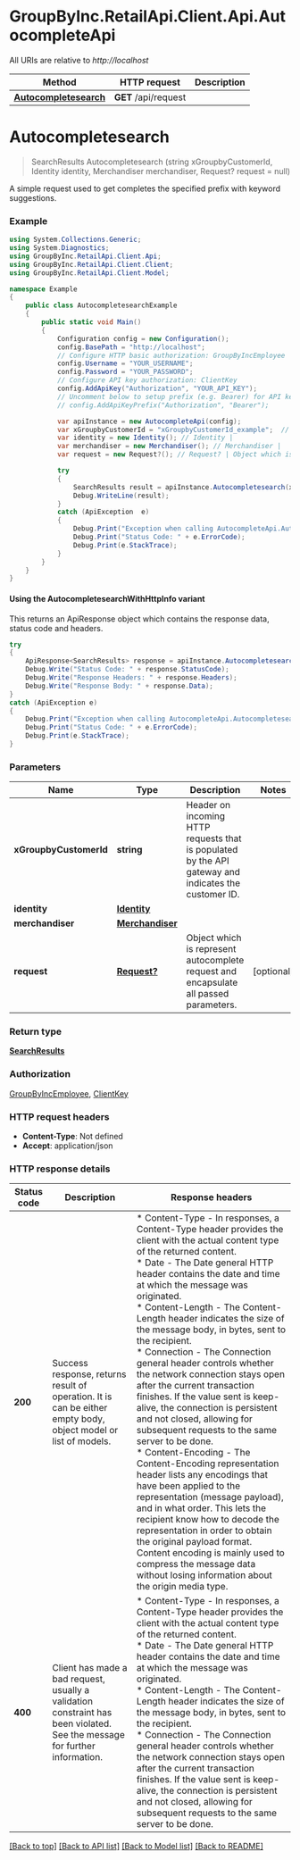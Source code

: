 # GroupByInc.RetailApi.Client.Api.AutocompleteApi

All URIs are relative to *http://localhost*

| Method | HTTP request | Description |
|--------|--------------|-------------|
| [**Autocompletesearch**](AutocompleteApi.md#autocompletesearch) | **GET** /api/request |  |

<a id="autocompletesearch"></a>
# **Autocompletesearch**
> SearchResults Autocompletesearch (string xGroupbyCustomerId, Identity identity, Merchandiser merchandiser, Request? request = null)



A simple request used to get completes the specified prefix with keyword suggestions.

### Example
```csharp
using System.Collections.Generic;
using System.Diagnostics;
using GroupByInc.RetailApi.Client.Api;
using GroupByInc.RetailApi.Client.Client;
using GroupByInc.RetailApi.Client.Model;

namespace Example
{
    public class AutocompletesearchExample
    {
        public static void Main()
        {
            Configuration config = new Configuration();
            config.BasePath = "http://localhost";
            // Configure HTTP basic authorization: GroupByIncEmployee
            config.Username = "YOUR_USERNAME";
            config.Password = "YOUR_PASSWORD";
            // Configure API key authorization: ClientKey
            config.AddApiKey("Authorization", "YOUR_API_KEY");
            // Uncomment below to setup prefix (e.g. Bearer) for API key, if needed
            // config.AddApiKeyPrefix("Authorization", "Bearer");

            var apiInstance = new AutocompleteApi(config);
            var xGroupbyCustomerId = "xGroupbyCustomerId_example";  // string | Header on incoming HTTP requests that is populated by the API gateway and indicates the customer ID.
            var identity = new Identity(); // Identity | 
            var merchandiser = new Merchandiser(); // Merchandiser | 
            var request = new Request?(); // Request? | Object which is represent autocomplete request and encapsulate all passed parameters.  (optional) 

            try
            {
                SearchResults result = apiInstance.Autocompletesearch(xGroupbyCustomerId, identity, merchandiser, request);
                Debug.WriteLine(result);
            }
            catch (ApiException  e)
            {
                Debug.Print("Exception when calling AutocompleteApi.Autocompletesearch: " + e.Message);
                Debug.Print("Status Code: " + e.ErrorCode);
                Debug.Print(e.StackTrace);
            }
        }
    }
}
```

#### Using the AutocompletesearchWithHttpInfo variant
This returns an ApiResponse object which contains the response data, status code and headers.

```csharp
try
{
    ApiResponse<SearchResults> response = apiInstance.AutocompletesearchWithHttpInfo(xGroupbyCustomerId, identity, merchandiser, request);
    Debug.Write("Status Code: " + response.StatusCode);
    Debug.Write("Response Headers: " + response.Headers);
    Debug.Write("Response Body: " + response.Data);
}
catch (ApiException e)
{
    Debug.Print("Exception when calling AutocompleteApi.AutocompletesearchWithHttpInfo: " + e.Message);
    Debug.Print("Status Code: " + e.ErrorCode);
    Debug.Print(e.StackTrace);
}
```

### Parameters

| Name | Type | Description | Notes |
|------|------|-------------|-------|
| **xGroupbyCustomerId** | **string** | Header on incoming HTTP requests that is populated by the API gateway and indicates the customer ID. |  |
| **identity** | [**Identity**](Identity.md) |  |  |
| **merchandiser** | [**Merchandiser**](Merchandiser.md) |  |  |
| **request** | [**Request?**](Request?.md) | Object which is represent autocomplete request and encapsulate all passed parameters.  | [optional]  |

### Return type

[**SearchResults**](SearchResults.md)

### Authorization

[GroupByIncEmployee](../README.md#GroupByIncEmployee), [ClientKey](../README.md#ClientKey)

### HTTP request headers

 - **Content-Type**: Not defined
 - **Accept**: application/json


### HTTP response details
| Status code | Description | Response headers |
|-------------|-------------|------------------|
| **200** | Success response, returns result of operation. It is can be either empty body, object model or list of models. |  * Content-Type - In responses, a Content-Type header provides the client with the actual content type of the returned content. <br>  * Date - The Date general HTTP header contains the date and time at which the message was originated. <br>  * Content-Length - The Content-Length header indicates the size of the message body, in bytes, sent to the recipient. <br>  * Connection - The Connection general header controls whether the network connection stays open after the current transaction finishes. If the value sent is keep-alive, the connection is persistent and not closed, allowing for subsequent requests to the same server to be done. <br>  * Content-Encoding - The Content-Encoding representation header lists any encodings that have been applied to the representation (message payload), and in what order. This lets the recipient know how to decode the representation in order to obtain the original payload format. Content encoding is mainly used to compress the message data without losing information about the origin media type. <br>  |
| **400** | Client has made a bad request, usually a validation constraint has been violated. See the message for further information. |  * Content-Type - In responses, a Content-Type header provides the client with the actual content type of the returned content. <br>  * Date - The Date general HTTP header contains the date and time at which the message was originated. <br>  * Content-Length - The Content-Length header indicates the size of the message body, in bytes, sent to the recipient. <br>  * Connection - The Connection general header controls whether the network connection stays open after the current transaction finishes. If the value sent is keep-alive, the connection is persistent and not closed, allowing for subsequent requests to the same server to be done. <br>  |

[[Back to top]](#) [[Back to API list]](../README.md#documentation-for-api-endpoints) [[Back to Model list]](../README.md#documentation-for-models) [[Back to README]](../README.md)

